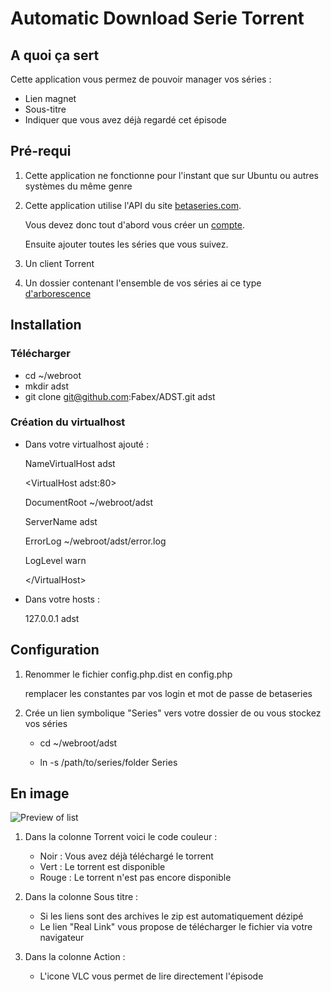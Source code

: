 Automatic Download Serie Torrent
================================

## A quoi ça sert

Cette application vous permez de pouvoir manager vos séries :

- Lien magnet
- Sous-titre
- Indiquer que vous avez déjà regardé cet épisode

## Pré-requi

1. Cette application ne fonctionne pour l'instant que sur Ubuntu ou autres systèmes du même genre

2. Cette application utilise l'API du site   [betaseries.com](http://www.betaseries.com/).

	Vous devez donc tout d'abord vous créer un [compte](http://www.betaseries.com/inscription?parrain=fabex).

	Ensuite ajouter toutes les séries que vous suivez.

3. Un client Torrent

4. Un dossier contenant l'ensemble de vos séries ai ce type [d'arborescence](https://github.com/Fabex/ADST/blob/master/arbo.png)

## Installation

### Télécharger

- cd ~/webroot
- mkdir adst
- git clone git@github.com:Fabex/ADST.git adst

### Création du virtualhost

- Dans votre virtualhost ajouté :


	NameVirtualHost adst

	&lt;VirtualHost adst:80&gt;

	DocumentRoot ~/webroot/adst

	ServerName adst

	ErrorLog ~/webroot/adst/error.log

	LogLevel warn

	&lt;/VirtualHost&gt;

- Dans votre hosts :

	127.0.0.1       adst

## Configuration

1. Renommer le fichier config.php.dist en config.php

	remplacer les constantes par vos login et mot de passe de betaseries

2. Crée un lien symbolique "Series" vers votre dossier de ou vous stockez vos séries

	- cd ~/webroot/adst

	- ln -s /path/to/series/folder Series
 

## En image

![Preview of list](https://raw.github.com/Fabex/ADST/master/adst.png)

1. Dans la colonne Torrent voici le code couleur :
	- Noir : Vous avez déjà téléchargé le torrent
	- Vert : Le torrent est disponible
	- Rouge : Le torrent n'est pas encore disponible

2. Dans la colonne Sous titre :
	- Si les liens sont des archives le zip est automatiquement dézipé
	- Le lien "Real Link" vous propose de télécharger le fichier via votre navigateur

3. Dans la colonne Action :
	- L'icone VLC vous permet de lire directement l'épisode
